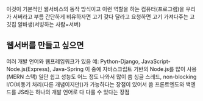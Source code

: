 이것이 기본적인 웹서비스의 동작 방식이고
이런 역할을 하는 컴퓨터(프로그램)을 우리가 서버라고 부름
간단하게 비유하자면 고기 갖다 달라고 요청하면 고기 가져다주는 고깃집 알바생(서빙하는 사람=서버)

## 웹서버를 만들고 싶으면
여러 개발 언어와 웹프레임워크가 있음
예: Python-Django, JavaScript-Node.js(Express), Java-Spring
이 중에 자바스크립트 기반의 Node.js를 많이 사용(MERN 스택)
일단 쉽고 성능도 어느 정도 나와서 많이 씀
싱글 스레드, non-blocking I/O(비동기 처리(다른 개념이지만))가 가능하다는 장점이 있어서 씀
프론트엔도와 백엔드를 JS라는 하나의 개발 언어로 다 다룰 수 있다는 장점